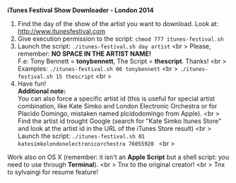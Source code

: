 <b>iTunes Festival Show Downloader - London 2014 </b><br />
1. Find the day of the show of the artist you want to download. Look at: http://www.itunesfestival.com <br />
2. Give execution permission to the script: `chmod 777 itunes-festival.sh` <br />
3. Launch the script: `./itunes-festival.sh day artist` <br \> 
Please, remember: <b>NO SPACE IN THE ARTIST NAME!</b> <br /> F.e: Tony Bennett = <b>tonybennett</b>, The Script = <b>thescript</b>. Thanks! <br \>
	Examples: `./itunes-festival.sh 06 tonybennett`  <br \>
			  `./itunes-festival.sh 15 thescript` <br \>
4. Have fun!<br />
<b>Additional note:</b> <br />
You can also force a specific artist id (this is useful for special artist combination, like Kate Simko and London       Electronic Orchestra or for Placido Domingo, mistaken named plcidodomingo from Apple). <br \>
Find the artist id trought Google (search for "Kate Simko Itunes Store" and look at the artist id in the URL of the iTunes Store result) <br \>
Launch the script: `./itunes-festival.sh 01 katesimkolondonelectronicorchestra 76055920 ` <br \>

Work also on OS X (remember: it isn't an <b>Apple Script</b> but a shell script: you need to use through <b>Terminal</b>). <br \>
Tnx to the original creator! <br \>
Tnx to sylvaingi for resume feature!
